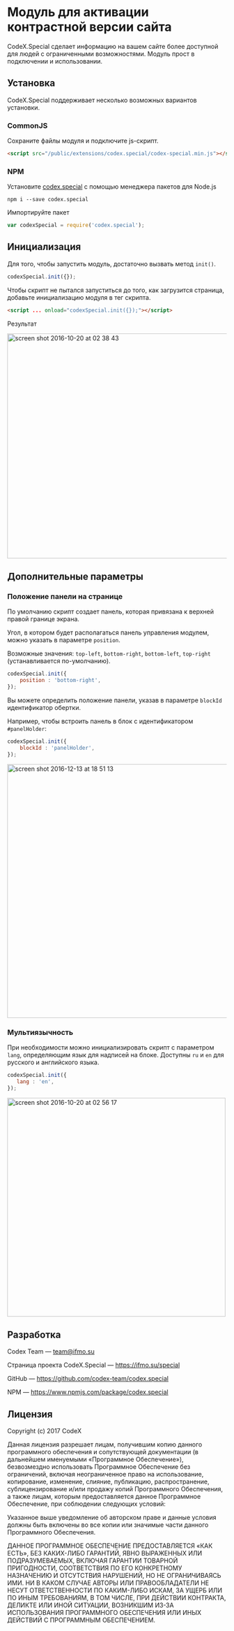 # Модуль для активации контрастной версии сайта

CodeX.Special сделает информацию на вашем сайте более доступной для людей с ограниченными возможностями. Модуль прост в подключении и использовании.

## Установка

CodeX.Special поддерживает несколько возможных вариантов установки.

### CommonJS

Сохраните файлы модуля и подключите js-скрипт.

```html
<script src="/public/extensions/codex.special/codex-special.min.js"></script>
```

### NPM

Установите [codex.special](https://www.npmjs.com/package/codex.special) с помощью менеджера пакетов для Node.js

```shell
npm i --save codex.special
```

Импортируйте пакет

```js
var codexSpecial = require('codex.special');
```


## Инициализация

Для того, чтобы запустить модуль, достаточно вызвать метод `init()`.

```js
codexSpecial.init({});
```

Чтобы скрипт не пытался запуститься до того, как загрузится страница,
добавьте инициализацию модуля в тег скрипта.

```html
<script ... onload="codexSpecial.init({});"></script>
```


Результат

<img width="515" alt="screen shot 2016-10-20 at 02 38 43" src="https://cloud.githubusercontent.com/assets/15259299/19541365/5f59894e-966e-11e6-937b-216984380db3.png">

## Дополнительные параметры

### Положение панели на странице

По умолчанию скрипт создает панель, которая привязана к верхней правой границе экрана.

Угол, в котором будет располагаться панель управления модулем, можно указать в параметре `position`.

Возможные значения: `top-left`, `bottom-right`, `bottom-left`, `top-right` (устанавливается по-умолчанию).
```js
codexSpecial.init({
    position : 'bottom-right',
});
```


Вы можете определить положение панели, указав в параметре `blockId` идентификатор обертки.

Например, чтобы встроить панель в блок с идентификатором `#panelHolder`:
```js
codexSpecial.init({
    blockId : 'panelHolder',
});
```

<img width="581" alt="screen shot 2016-12-13 at 18 51 13" src="https://cloud.githubusercontent.com/assets/15259299/21147396/e1ed1548-c165-11e6-8707-341676ee11c6.png">

### Мультиязычность

При необходимости можно инициализировать скрипт с параметром `lang`, определяющим язык для надписей на блоке.
Доступны `ru` и `en` для русского и английского языка.

 ```js
codexSpecial.init({
    lang : 'en',
});
```
<img width="501" alt="screen shot 2016-10-20 at 02 56 17" src="https://cloud.githubusercontent.com/assets/15259299/19541744/4e5dea7e-9671-11e6-854d-93d99ee240ec.png">


## Разработка

Codex Team — <team@ifmo.su>

Страница проекта CodeX.Special — https://ifmo.su/special

GitHub — https://github.com/codex-team/codex.special

NPM — https://www.npmjs.com/package/codex.special



## Лицензия

Copyright (c) 2017 CodeX

Данная лицензия разрешает лицам, получившим копию данного программного обеспечения и сопутствующей документации (в дальнейшем именуемыми «Программное Обеспечение»), безвозмездно использовать Программное Обеспечение без ограничений, включая неограниченное право на использование, копирование, изменение, слияние, публикацию, распространение, сублицензирование и/или продажу копий Программного Обеспечения, а также лицам, которым предоставляется данное Программное Обеспечение, при соблюдении следующих условий:

Указанное выше уведомление об авторском праве и данные условия должны быть включены во все копии или значимые части данного Программного Обеспечения.

ДАННОЕ ПРОГРАММНОЕ ОБЕСПЕЧЕНИЕ ПРЕДОСТАВЛЯЕТСЯ «КАК ЕСТЬ», БЕЗ КАКИХ-ЛИБО ГАРАНТИЙ, ЯВНО ВЫРАЖЕННЫХ ИЛИ ПОДРАЗУМЕВАЕМЫХ, ВКЛЮЧАЯ ГАРАНТИИ ТОВАРНОЙ ПРИГОДНОСТИ, СООТВЕТСТВИЯ ПО ЕГО КОНКРЕТНОМУ НАЗНАЧЕНИЮ И ОТСУТСТВИЯ НАРУШЕНИЙ, НО НЕ ОГРАНИЧИВАЯСЬ ИМИ. НИ В КАКОМ СЛУЧАЕ АВТОРЫ ИЛИ ПРАВООБЛАДАТЕЛИ НЕ НЕСУТ ОТВЕТСТВЕННОСТИ ПО КАКИМ-ЛИБО ИСКАМ, ЗА УЩЕРБ ИЛИ ПО ИНЫМ ТРЕБОВАНИЯМ, В ТОМ ЧИСЛЕ, ПРИ ДЕЙСТВИИ КОНТРАКТА, ДЕЛИКТЕ ИЛИ ИНОЙ СИТУАЦИИ, ВОЗНИКШИМ ИЗ-ЗА ИСПОЛЬЗОВАНИЯ ПРОГРАММНОГО ОБЕСПЕЧЕНИЯ ИЛИ ИНЫХ ДЕЙСТВИЙ С ПРОГРАММНЫМ ОБЕСПЕЧЕНИЕМ.
